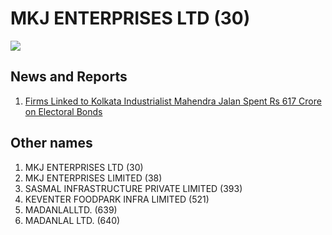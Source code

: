 # MKJ ENTERPRISES LTD (30)

![](https://cdn.thewire.in/wp-content/uploads/2024/03/15211746/Untitled-design-45.png)

## News and Reports

1. [Firms Linked to Kolkata Industrialist Mahendra Jalan Spent Rs 617 Crore on Electoral Bonds](https://thewire.in/politics/firms-linked-to-kolkata-industrialist-mahendra-jalan-spent-rs-617-crore-on-electoral-bonds#:~:text=The%20payments%20made%20through%20Keventer,May%2010%20through%20Madanlal%20Ltd.)

## Other names
1. MKJ ENTERPRISES LTD (30)
1. MKJ ENTERPRISES LIMITED (38)
2. SASMAL INFRASTRUCTURE PRIVATE LIMITED (393)
3. KEVENTER FOODPARK INFRA LIMITED (521)
4. MADANLALLTD. (639)
5. MADANLAL LTD. (640)
